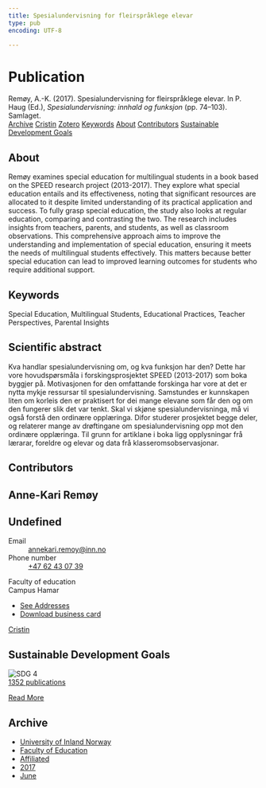 ```yaml
---
title: Spesialundervisning for fleirspråklege elevar
type: pub
encoding: UTF-8

---
```

<h1>Publication</h1>
<article id="csl-bib-container-7L2ITYV4" class="csl-bib-container">
  <div class="csl-bib-body"> <div class="csl-entry">Remøy, A.-K. (2017). Spesialundervisning for fleirspråklege elevar. In P. Haug (Ed.), <i>Spesialundervisning: innhald og funksjon</i> (pp. 74–103). Samlaget.</div> </div>
  <div class="csl-bib-buttons">
    <a href="#taxonomy-article-7L2ITYV4" alt="archive" class="csl-bib-button">Archive</a>
    <a href="https://app.cristin.no/results/show.jsf?id=1477528" alt="Cristin" class="csl-bib-button">Cristin</a>
    <a href="http://zotero.org/groups/5881554/items/7L2ITYV4" alt="Zotero" class="csl-bib-button">Zotero</a>
    <a href="#keywords-article-7L2ITYV4" alt="keywords" class="csl-bib-button">Keywords</a>
    <a href="#about-article-7L2ITYV4" alt="about_pub" class="csl-bib-button">About</a>
    <a href="#contributors-article-7L2ITYV4" alt="contributors" class="csl-bib-button">Contributors</a>
    <a href="#sdg-article-7L2ITYV4" alt="sdg" class="csl-bib-button">Sustainable Development Goals</a>
  </div>
  <div id="csl-bib-meta-container-7L2ITYV4"></div>
</article>
<div id="csl-bib-meta-7L2ITYV4" class="csl-bib-meta">
  <article id="about-article-7L2ITYV4" class="about_pub-article">
    <h1>About</h1>
    Remøy examines special education for multilingual students in a book based on the SPEED research project (2013-2017). They explore what special education entails and its effectiveness, noting that significant resources are allocated to it despite limited understanding of its practical application and success. To fully grasp special education, the study also looks at regular education, comparing and contrasting the two. The research includes insights from teachers, parents, and students, as well as classroom observations. This comprehensive approach aims to improve the understanding and implementation of special education, ensuring it meets the needs of multilingual students effectively. This matters because better special education can lead to improved learning outcomes for students who require additional support.
  </article>
  <article id="keywords-article-7L2ITYV4" class="keywords-article">
    <h1>Keywords</h1>
    Special Education, Multilingual Students, Educational Practices, Teacher Perspectives, Parental Insights
  </article>
  <article id="abstract-article-7L2ITYV4" class="abstract-article">
    <h1>Scientific abstract</h1>
    Kva handlar spesialundervisning om, og kva funksjon har den? Dette har vore hovudspørsmåla i forskingsprosjektet SPEED (2013-2017) som boka byggjer på. Motivasjonen for den omfattande forskinga har vore at det er nytta mykje ressursar til spesialundervisning. Samstundes er kunnskapen liten om korleis den er praktisert for dei mange elevane som får den og om den fungerer slik det var tenkt. Skal vi skjøne spesialundervisninga, må vi også forstå den ordinære opplæringa. Difor studerer prosjektet begge deler, og relaterer mange av drøftingane om spesialundervisning opp mot den ordinære opplæringa. Til grunn for artiklane i boka ligg opplysningar frå lærarar, foreldre og elevar og data frå klasseromsobservasjonar.
  </article>
  <article id="contributors-article-7L2ITYV4" class="contributors-article">
    <h1>Contributors</h1>
    <div class="personas"> <div class="vrtx-hinn-person-card"> <div class="photo"> <i class="lar la-user-circle missing-person"></i> </div> <div class="info"> <hgroup><h1>Anne-Kari Remøy</h1> <h2>Undefined</h2> </hgroup><dl> <dt>Email</dt> <dd> <a href="mailto:annekari.remoy@inn.no">annekari.remoy@inn.no</a> </dd> <dt>Phone number</dt> <dd><a href="tel:+4762430739"> +47 62 43 07 39 </a></dd> </dl> <p> Faculty of education<br> Campus Hamar </p> <ul class="vrtx-hinn-links"> <li><a href="https://www.inn.no/english/find-an-employee/annekari-remoy.html#vrtx-hinn-addresses">See Addresses</a></li> <li><a href="https://www.inn.no/english/find-an-employee/annekari-remoy.html?vrtx=vcf">Download business card</a></li> </ul> </div> </div> <a href="https://app.cristin.no/persons/show.jsf?id=626500" alt="Cristin URL" class="personas-cristin">Cristin</a> </div>
  </article>
  <article id="sdg-article-7L2ITYV4" class="sdg-article">
    <h1>Sustainable Development Goals</h1>
    <div class="sdg-container"><div id="sdg4" class="sdg">
        <img src="{{< params subfolder >}}images/sdg/sdg04_en.png" class="image" alt="SDG 4">
        <div class="sdg-overlay">
          <a href="{{< params subfolder >}}en/archive/?sdg=4#archive" class="sdg-publication-count"><span>1352</span> publications</a>
          <p><a href="https://sdgs.un.org/goals/goal4" class="sdg-read-more">Read More</a></p>
        </div>
      </div></div>
  </article>
  <article id="taxonomy-article-7L2ITYV4" class="taxonomy-article">
    <h1>Archive</h1>
    <ul>
      <li><a href="{{< params subfolder >}}en/archive/?key=3DCRN523">University of Inland Norway</a></li>
      <li><a href="{{< params subfolder >}}en/archive/?key=WYNZA47F">Faculty of Education</a></li>
      <li><a href="{{< params subfolder >}}en/archive/?key=2ZAN5K7T">Affiliated</a></li>
      <li><a href="{{< params subfolder >}}en/archive/?key=6HCJH8II">2017</a></li>
      <li><a href="{{< params subfolder >}}en/archive/?key=MMCSRBTR">June</a></li>
    </ul>
  </article>
</div>
